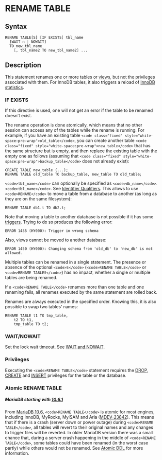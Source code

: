 
# RENAME TABLE

## Syntax


```
RENAME TABLE[S] [IF EXISTS] tbl_name 
  [WAIT n | NOWAIT]
  TO new_tbl_name
    [, tbl_name2 TO new_tbl_name2] ...
```


## Description


This statement renames one or more tables or [views](../../../../server-usage/programming-customizing-mariadb/views/README.md), but not the privileges associated with them. For InnoDB tables, it also triggers a reload of [InnoDB statistics](../../../../server-usage/replication-cluster-multi-master/optimization-and-tuning/query-optimizations/statistics-for-optimizing-queries/innodb-persistent-statistics.md).


### IF EXISTS


If this directive is used, one will not get an error if the table to be renamed doesn't exist.


The rename operation is done atomically, which means that no other session can
access any of the tables while the rename is running. For example, if you have
an existing table `<code class="fixed" style="white-space:pre-wrap">old_table</code>`, you can create another table
`<code class="fixed" style="white-space:pre-wrap">new_table</code>` that has the same structure but is empty, and then
replace the existing table with the empty one as follows (assuming that
`<code class="fixed" style="white-space:pre-wrap">backup_table</code>` does not already exist):


```
CREATE TABLE new_table (...);
RENAME TABLE old_table TO backup_table, new_table TO old_table;
```

`<code>tbl_name</code>` can optionally be specified as `<code>db_name</code>`.`<code>tbl_name</code>`. See [Identifier Qualifiers](../../sql-language-structure/identifier-qualifiers.md). This allows to use `<code>RENAME</code>` to move a table from a database to another (as long as they are on the same filesystem):


```
RENAME TABLE db1.t TO db2.t;
```

Note that moving a table to another database is not possible if it has some [triggers](../../../../server-usage/programming-customizing-mariadb/triggers-events/triggers/triggers-and-implicit-locks.md). Trying to do so produces the following error:


```
ERROR 1435 (HY000): Trigger in wrong schema
```

Also, views cannot be moved to another database:


```
ERROR 1450 (HY000): Changing schema from 'old_db' to 'new_db' is not allowed.
```

Multiple tables can be renamed in a single statement. The presence or absence of the optional `<code>S</code>` (`<code>RENAME TABLE</code>` or `<code>RENAME TABLES</code>`) has no impact, whether a single or multiple tables are being renamed.


If a `<code>RENAME TABLE</code>` renames more than one table and one renaming fails, all renames executed by the same statement are rolled back.


Renames are always executed in the specified order. Knowing this, it is also possible to swap two tables' names:


```
RENAME TABLE t1 TO tmp_table,
    t2 TO t1,
    tmp_table TO t2;
```

### WAIT/NOWAIT


Set the lock wait timeout. See [WAIT and NOWAIT](../transactions/wait-and-nowait.md).


### Privileges


Executing the `<code>RENAME TABLE</code>` statement requires the [DROP](../account-management-sql-commands/grant.md#table-privileges), [CREATE](../account-management-sql-commands/grant.md#table-privileges) and [INSERT](../account-management-sql-commands/grant.md#table-privileges) privileges for the table or the database.


### Atomic RENAME TABLE



##### MariaDB starting with [10.6.1](../../../../../release-notes/mariadb-community-server/release-notes-mariadb-10-6-series/mariadb-1061-release-notes.md)
From [MariaDB 10.6](../../../../../release-notes/mariadb-community-server/what-is-mariadb-106.md), `<code>RENAME TABLE</code>` is atomic for most engines, including InnoDB, MyRocks, MyISAM and Aria ([MDEV-23842](https://jira.mariadb.org/browse/MDEV-23842)).
This means that if there is a crash (server down or power outage) during `<code>RENAME TABLE</code>`, all tables will revert to their original names and any changes to trigger files will be reverted.
In older MariaDB version there was a small chance that, during a server crash happening in the middle of `<code>RENAME TABLE</code>`, some tables could have been renamed (in the worst case partly) while others would not be renamed.
See [Atomic DDL](atomic-ddl.md) for more information.

